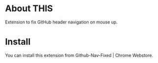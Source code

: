 # About THIS
Extension to fix GitHub header navigation on mouse up.

# Install
You can install this extension from Github-Nav-Fixed | Chrome Webstore.